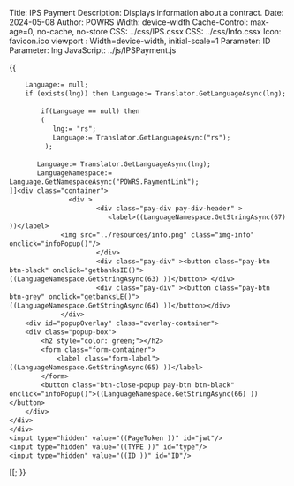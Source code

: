 ﻿Title: IPS Payment
Description: Displays information about a contract.
Date: 2024-05-08
Author: POWRS
Width: device-width
Cache-Control: max-age=0, no-cache, no-store
CSS: ../css/IPS.cssx
CSS: ../css/Info.cssx
Icon: favicon.ico
viewport : Width=device-width, initial-scale=1
Parameter: ID
Parameter: lng
JavaScript: ../js/IPSPayment.js

<main class="main page-padding content-ips-method">
  <meta name="viewport" content="width=device-width, initial-scale=1" />
{{
          
  	    Language:= null;
	    if (exists(lng)) then Language:= Translator.GetLanguageAsync(lng);
           
            if(Language == null) then 
            (
               lng:= "rs";
               Language:= Translator.GetLanguageAsync("rs");
             );

           Language:= Translator.GetLanguageAsync(lng);
           LanguageNamespace:= Language.GetNamespaceAsync("POWRS.PaymentLink");
    ]]<div class="container">
                   <div >
                          <div class="pay-div pay-div-header" >
                             <label>((LanguageNamespace.GetStringAsync(67) ))</label>
			     <img src="../resources/info.png" class="img-info" onclick="infoPopup()"/> 
                          </div>
                          <div class="pay-div" ><button class="pay-btn btn-black" onclick="getbanksIE()">((LanguageNamespace.GetStringAsync(63) ))</button> </div>
                          <div class="pay-div" ><button class="pay-btn btn-grey" onclick="getbanksLE()">((LanguageNamespace.GetStringAsync(64) ))</button></div>
                 </div>
        <div id="popupOverlay" class="overlay-container"> 
        <div class="popup-box"> 
            <h2 style="color: green;"></h2> 
            <form class="form-container"> 
                <label class="form-label">((LanguageNamespace.GetStringAsync(65) ))</label> 
            </form> 
            <button class="btn-close-popup pay-btn btn-black" onclick="infoPopup()">((LanguageNamespace.GetStringAsync(66) ))</button> 
        </div> 
    </div> 
    </div>
    <input type="hidden" value="((PageToken ))" id="jwt"/>
    <input type="hidden" value="((TYPE ))" id="type"/>
	<input type="hidden" value="((ID ))" id="ID"/>
  <input type="hidden" value="((LanguageNamespace.GetStringAsync(47) ))" id="SessionTokenExpired"/>[[;
}}
</main>
